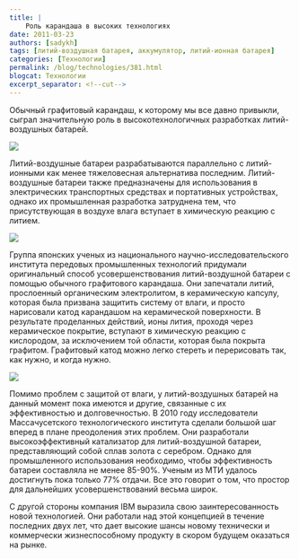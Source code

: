 ```yaml
---
title: |
    Роль карандаша в высоких технологиях
date: 2011-03-23
authors: [sadykh]
tags: [литий-воздушная батарея, аккумулятор, литий-ионная батарея]
categories: [Технологии]
permalink: /blog/technologies/381.html
blogcat: Технологии
excerpt_separator: <!--cut-->
---
```


Обычный графитовый карандаш, к которому мы все давно привыкли, сыграл значительную роль в высокотехнологичных разработках литий-воздушных батарей. 


![](http://itw66.ru/uploads/images/00/00/05/2011/03/23/9cfe1d.jpg)


Литий-воздушные батареи разрабатываются параллельно с литий-ионными как менее тяжеловесная альтернатива последним. Литий-воздушные батареи также предназначены для использования в электрических транспортных средствах и портативных устройствах, однако их промышленная разработка затруднена тем, что присутствующая в воздухе влага вступает в химическую реакцию с литием.


![](http://itw66.ru/uploads/images/00/00/05/2011/03/23/37e7b7.jpg)



<!--cut-->


Группа японских ученых из национального научно-исследовательского института передовых промышленных технологий придумали оригинальный способ усовершенствования литий-воздушной батареи с помощью обычного графитового карандаша. Они запечатали литий, прослоенный органическим электролитом, в керамическую капсулу, которая была призвана защитить систему от влаги, и просто нарисовали катод карандашом на керамической поверхности. В результате проделанных действий, ионы лития, проходя через керамическое покрытие, вступают в химическую реакцию с кислородом, за исключением той области, которая была покрыта графитом. Графитовый катод можно легко стереть и перерисовать так, как нужно, и когда нужно.


![](http://itw66.ru/uploads/images/00/00/05/2011/03/23/785067.jpg)


Помимо проблем с защитой от влаги, у литий-воздушных батарей на данный момент пока имеются и другие, связанные с их эффективностью и долговечностью. В 2010 году исследователи Массачусетского технологического института сделали большой шаг вперед в плане преодоления этих проблем. Они разработали высокоэффективный катализатор для литий-воздушной батареи, представляющий собой сплав золота с серебром. Однако для промышленного использования необходимо, чтобы эффективность батареи составляла не менее 85-90%. Ученым из МТИ удалось достигнуть пока только 77% отдачи. Все это говорит о том, что простор для дальнейших усовершенствований весьма широк.

С другой стороны компания IBM выразила свою заинтересованность новой технологией. Они работали над этой концепцией в течение последних двух лет, что дает высокие шансы новому технически и коммерчески жизнеспособному продукту в скором будущем оказаться на рынке.
